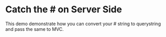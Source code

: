 ﻿# Catch the # on Server Side

This demo demonstrate how you can convert your # string to querystring and pass the same to MVC.
